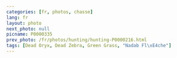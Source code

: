 ```yaml
---
categories: [fr, photos, chasse]
lang: fr
layout: photo
next_photo: null
picname: P0000335
prev_photo: /fr/photos/hunting/hunting-P0000216.html
tags: [Dead Oryx, Dead Zebra, Green Grass, "Nadab Fl\xE4che"]
---
```

